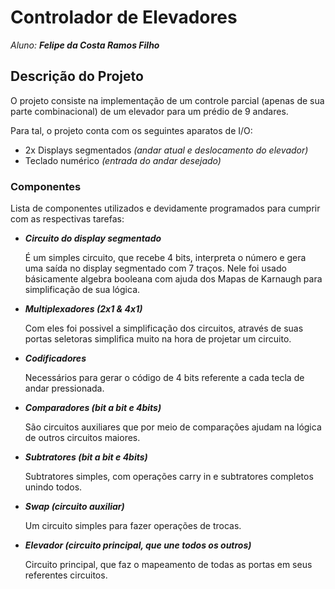 # Controlador de Elevadores
*Aluno:* ***Felipe da Costa Ramos Filho***

## Descrição do Projeto

O projeto consiste na implementação de um controle parcial (apenas de sua parte combinacional) de um elevador para um prédio de 9 andares.

Para tal, o projeto conta com os seguintes aparatos de I/O:

+ 2x Displays segmentados *(andar atual e deslocamento do elevador)*
+ Teclado numérico *(entrada do andar desejado)*



### Componentes

Lista de componentes utilizados e devidamente programados para cumprir com as respectivas tarefas:

+ ***Circuito do display segmentado***

  É um simples circuito, que recebe 4 bits, interpreta o número e gera uma saída no display segmentado com 7 traços. Nele foi usado básicamente algebra booleana com ajuda dos Mapas de Karnaugh para simplificação de sua lógica.

+ ***Multiplexadores (2x1 & 4x1)***

  Com eles foi possivel a simplificação dos circuitos, através de suas portas seletoras simplifica muito na hora de projetar um circuito.

+ ***Codificadores***

  Necessários para gerar o código de 4 bits referente a cada tecla de andar pressionada.

+ ***Comparadores (bit a bit e 4bits)***

  São circuitos auxiliares que por meio de comparações ajudam na lógica de outros circuitos maiores.

+ ***Subtratores (bit a bit e 4bits)***

  Subtratores simples, com operações carry in e subtratores completos unindo todos.

+ ***Swap (circuito auxiliar)***

  Um circuito simples para fazer operações de trocas.

+ ***Elevador (circuito principal, que une todos os outros)***

  Circuito principal, que faz o mapeamento de todas as portas em seus referentes circuitos.




